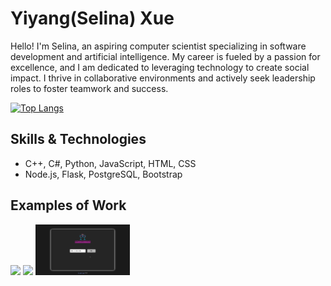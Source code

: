 # Yiyang(Selina) Xue

Hello! I'm Selina, an aspiring computer scientist specializing in software development and artificial intelligence. My career is fueled by a passion for excellence, and I am dedicated to leveraging technology to create social impact. I thrive in collaborative environments and actively seek leadership roles to foster teamwork and success.

[![Top Langs](https://github-readme-stats.vercel.app/api/top-langs/?username=selinaXyy&layout=donut)](https://github.com/selinaXyy/github-readme-stats)

## Skills & Technologies
* C++, C#, Python, JavaScript, HTML, CSS
* Node.js, Flask, PostgreSQL, Bootstrap

## Examples of Work
<div style="width: 100%;">
<div style="display: inline; margin-left=auto; margin-right=auto;">
  <img src="https://github.com/selinaXyy/selinaXyy/blob/main/tgp.gif" style="width: 30%;" >
  <img src="https://github.com/selinaXyy/selinaXyy/blob/main/pomodoro-pulse.gif" style="width: 30%;" >
  <img src="https://github.com/selinaXyy/selinaXyy/blob/main/cocktail.gif" style="width: 30%;" >
</div>
</div>
